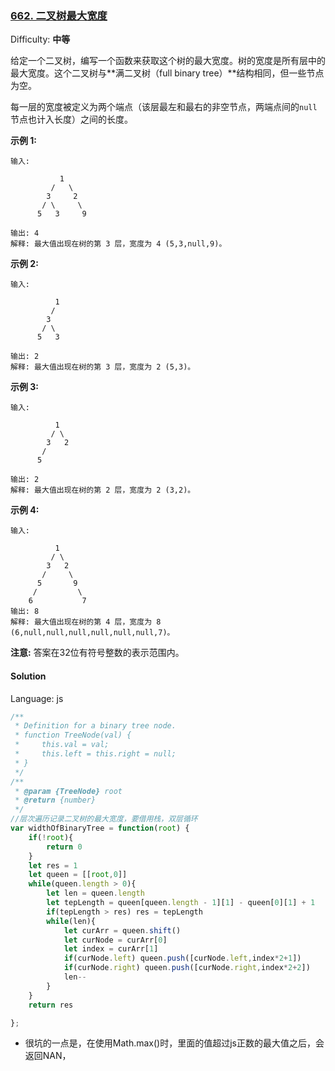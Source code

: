 ### [662\. 二叉树最大宽度](https://leetcode-cn.com/problems/maximum-width-of-binary-tree/)

Difficulty: **中等**


给定一个二叉树，编写一个函数来获取这个树的最大宽度。树的宽度是所有层中的最大宽度。这个二叉树与**满二叉树（full binary tree）**结构相同，但一些节点为空。

每一层的宽度被定义为两个端点（该层最左和最右的非空节点，两端点间的`null`节点也计入长度）之间的长度。

**示例 1:**

```
输入:

           1
         /   \
        3     2
       / \     \
      5   3     9

输出: 4
解释: 最大值出现在树的第 3 层，宽度为 4 (5,3,null,9)。
```

**示例 2:**

```
输入:

          1
         /
        3
       / \
      5   3

输出: 2
解释: 最大值出现在树的第 3 层，宽度为 2 (5,3)。
```

**示例 3:**

```
输入:

          1
         / \
        3   2
       /
      5

输出: 2
解释: 最大值出现在树的第 2 层，宽度为 2 (3,2)。
```

**示例 4:**

```
输入:

          1
         / \
        3   2
       /     \
      5       9
     /         \
    6           7
输出: 8
解释: 最大值出现在树的第 4 层，宽度为 8 (6,null,null,null,null,null,null,7)。
```

**注意:** 答案在32位有符号整数的表示范围内。


#### Solution

Language: js

```js
​/**
 * Definition for a binary tree node.
 * function TreeNode(val) {
 *     this.val = val;
 *     this.left = this.right = null;
 * }
 */
/**
 * @param {TreeNode} root
 * @return {number}
 */
//层次遍历记录二叉树的最大宽度，要借用栈，双层循环
var widthOfBinaryTree = function(root) {
    if(!root){
        return 0
    }
    let res = 1
    let queen = [[root,0]]
    while(queen.length > 0){
        let len = queen.length
        let tepLength = queen[queen.length - 1][1] - queen[0][1] + 1
        if(tepLength > res) res = tepLength
        while(len){
            let curArr = queen.shift()
            let curNode = curArr[0]
            let index = curArr[1]
            if(curNode.left) queen.push([curNode.left,index*2+1])
            if(curNode.right) queen.push([curNode.right,index*2+2])
            len--
        }
    }
    return res

};
```

* 很坑的一点是，在使用Math.max()时，里面的值超过js正数的最大值之后，会返回NAN，

